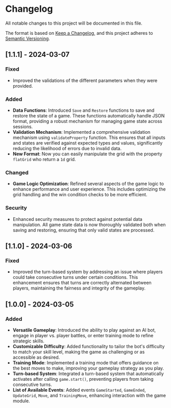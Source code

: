 # Changelog

All notable changes to this project will be documented in this file.

The format is based on [Keep a Changelog](https://keepachangelog.com/en/1.1.0/),
and this project adheres to [Semantic Versioning](https://semver.org/spec/v2.0.0.html).
## [1.1.1] - 2024-03-07

### Fixed
- Improved the validations of the different parameters when they were provided.

### Added
- **Data Functions**: Introduced `Save` and `Restore` functions to save and restore the state of a game. These functions automatically handle JSON format, providing a robust mechanism for managing game state across sessions.
- **Validation Mechanism**: Implemented a comprehensive validation mechanism using `validateProperty` function. This ensures that all inputs and states are verified against expected types and values, significantly reducing the likelihood of errors due to invalid data.
- **New Format**: Now you can easily manipulate the grid with the property `flatGrid` who return a `1d` grid.

### Changed
- **Game Logic Optimization**: Refined several aspects of the game logic to enhance performance and user experience. This includes optimizing the grid handling and the win condition checks to be more efficient.

### Security
- Enhanced security measures to protect against potential data manipulation. All game state data is now thoroughly validated both when saving and restoring, ensuring that only valid states are processed.

## [1.1.0] - 2024-03-06

### Fixed
- Improved the turn-based system by addressing an issue where players could take consecutive turns under certain conditions. This enhancement ensures that turns are correctly alternated between players, maintaining the fairness and integrity of the gameplay.

## [1.0.0] - 2024-03-05

### Added
- **Versatile Gameplay**: Introduced the ability to play against an AI bot, engage in player vs. player battles, or enter training mode to refine strategic skills.
- **Customizable Difficulty**: Added functionality to tailor the bot's difficulty to match your skill level, making the game as challenging or as accessible as desired.
- **Training Mode**: Implemented a training mode that offers guidance on the best moves to make, improving your gameplay strategy as you play.
- **Turn-based System**: Integrated a turn-based system that automatically activates after calling `game.start()`, preventing players from taking consecutive turns.
- **List of Available Events**: Added events `GameStarted`, `GameEnded`, `UpdateGrid`, `Move`, and `TrainingMove`, enhancing interaction with the game module.
